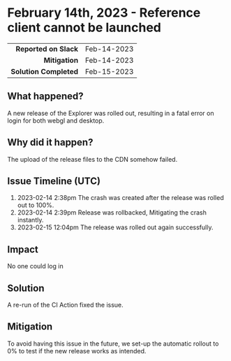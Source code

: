 # February 14th, 2023 - Reference client cannot be launched

|                          |               |
| -----------------------: | :------------ |
| **Reported on Slack**    | Feb-14-2023 |
| **Mitigation** | Feb-14-2023 |
| **Solution Completed** | Feb-15-2023 |

## What happened?

A new release of the Explorer was rolled out, resulting in a fatal error on login for both webgl and desktop.

## Why did it happen?

The upload of the release files to the CDN somehow failed.

## Issue Timeline (UTC)

1. 2023-02-14 2:38pm The crash was created after the release was rolled out to 100%.
2. 2023-02-14 2:39pm Release was rollbacked, Mitigating the crash instantly.
3. 2023-02-15 12:04pm The release was rolled out again successfully. 

## Impact

No one could log in

## Solution

A re-run of the CI Action fixed the issue. 

## Mitigation 

To avoid having this issue in the future, we set-up the automatic rollout to 0% to test if the new release works as intended.



